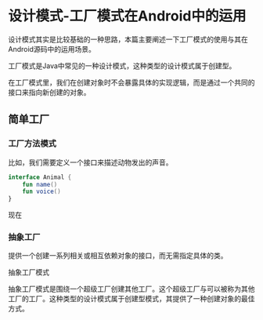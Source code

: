 # 设计模式-工厂模式在Android中的运用

设计模式其实是比较基础的一种思路，本篇主要阐述一下工厂模式的使用与其在Android源码中的运用场景。

工厂模式是Java中常见的一种设计模式，这种类型的设计模式属于创建型。

在工厂模式里，我们在创建对象时不会暴露具体的实现逻辑，而是通过一个共同的接口来指向新创建的对象。



## 简单工厂



### 工厂方法模式

比如，我们需要定义一个接口来描述动物发出的声音。

```kotlin
interface Animal {
    fun name()
    fun voice()
}
```

现在



### 





### 抽象工厂

提供一个创建一系列相关或相互依赖对象的接口，而无需指定具体的类。

抽象工厂模式

抽象工厂模式是围绕一个超级工厂创建其他工厂。这个超级工厂与可以被称为其他工厂的工厂。这种类型的设计模式属于创建型模式，其提供了一种创建对象的最佳方式。

